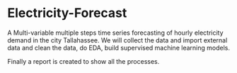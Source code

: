 # Electricity-Forecast
A Multi-variable multiple steps time series forecasting of hourly electricity demand in the city Tallahassee. We will collect the data and import external data and clean the data, do EDA, build supervised machine learning models.

Finally a report is created to show all the processes. 